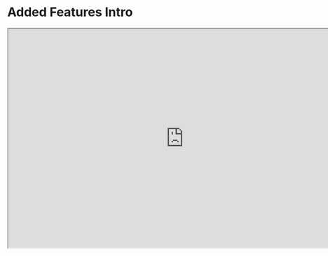 # Added Features Intro

<p><iframe title="YouTube video player" src="https://www.youtube.com/embed/uEiQLkNkWeI?si=OysAUG3zi_0ArRT2" width="800" height="500" allowfullscreen="allowfullscreen" allow="accelerometer; autoplay; clipboard-write; encrypted-media; gyroscope; picture-in-picture; web-share"></iframe></p>